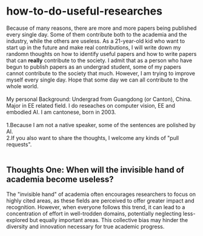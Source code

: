 # how-to-do-useful-researches
Because of many reasons, there are more and more papers being published every single day. Some of them contribute both to the academia and the industry, while the others are useless. As a 21-year-old kid who want to start up in the future and make real contributions, I will write down my randomn thoughts on how to identify useful papers and how to write papers that can **really** contribute to the society. I admit that as a person who have begun to publish papers as an undergrad student, some of my papers cannot contribute to the society that much. However, I am trying to improve myself every single day. Hope that some day we can all contribute to the whole world.
<br><br>
My personal Background: Undergrad from Guangdong (or Canton), China. Major in EE related field. I do reseaches on computer vision, EE and embodied AI. I am cantonese, born in 2003.
<br><br>
1.Because I am not a native speaker, some of the sentences are polished by AI.<br>
2.If you also want to share the thoughts, I welcome any kinds of "pull requests".
<br><br>
## Thoughts One: When will the invisible hand of academia become useless?
The "invisible hand" of academia often encourages researchers to focus on highly cited areas, as these fields are perceived to offer greater impact and recognition. However, when everyone follows this trend, it can lead to a concentration of effort in well-trodden domains, potentially neglecting less-explored but equally important areas. This collective bias may hinder the diversity and innovation necessary for true academic progress.
